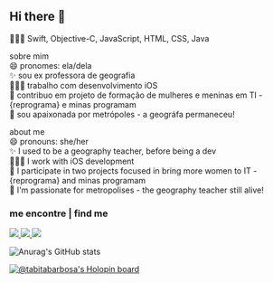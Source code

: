 ##                                                                Hi there 👋

👩🏽‍💻 Swift, Objective-C, JavaScript, HTML, CSS, Java

sobre mim<br />
😄 pronomes: ela/dela <br />
✨ sou ex professora de geografia<br />
👩🏽‍💻 trabalho com desenvolvimento iOS <br />
🔭 contribuo em projeto de formação de mulheres e meninas em TI - {reprograma} e minas programam<br />
💬 sou apaixonada por metrópoles - a geográfa permaneceu! <br />

about me<br />
😄 pronouns: she/her<br />
✨ I used to be a geography teacher, before being a dev<br />
👩🏽‍💻 I work with iOS development<br />
🔭 I participate in two projects focused in bring more women to IT - {reprograma} and minas programam<br />
💬 I'm passionate for metropolises - the geography teacher still alive!<br />

### me encontre | find me

<span align="left">
<a href="https://linkedin.com/in/tabita-barbosa" rel="nofollow" target="_blank">
<img src="https://img.shields.io/badge/LinkedIn-0077B5?style=for-the-badge&logo=linkedin&logoColor=white">
</a>
<a href="mailto:tabita.barbosa8@gmail.com" target="_blank">
<img src="https://img.shields.io/badge/Gmail-D14836?style=for-the-badge&logo=gmail&logoColor=white">
</a>
<a href="https://www.behance.net/tabitabarbosa" target="_blank">
<img src="https://img.shields.io/badge/-Behance-blue?style=for-the-badge&logo=behance&logoColor=white">
</a>
</span>

![Anurag's GitHub stats](https://github-readme-stats.vercel.app/api?username=tabita-barbosa&show_icons=true&theme=dracula&show_icons=true&count_private=true&hide_title=true)

<!-- [![Top Langs](https://github-readme-stats.vercel.app/api/top-langs/?username=tabita-barbosa&layout=compact)](https://github.com/tabita-barbosa/github-readme-stats) -->

[![@tabitabarbosa's Holopin board](https://holopin.me/tabitabarbosa)](https://holopin.io/@tabitabarbosa)
